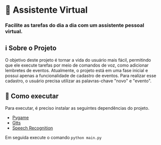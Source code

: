 # 🤖 Assistente Virtual
### Facilite as tarefas do dia a dia com um assistente pessoal virtual.


## ℹ Sobre o Projeto
O objetivo deste projeto é tornar a vida do usuário mais fácil, permitindo que ele execute tarefas por meio de comandos de voz, como adicionar lembretes de eventos. Atualmente, o projeto está em uma fase inicial e possui apenas a funcionalidade de cadastro de eventos. Para realizar esse cadastro, o usuário precisa utilizar as palavras-chave "novo" e "evento".

## 🚀 Como executar
Para executar, é preciso instalar as seguintes dependências do projeto.
- [Pygame](https://www.pygame.org/news)
- [Gtts](https://pypi.org/project/gTTS/)
- [Speech Recognition](https://pypi.org/project/SpeechRecognition/)

Em seguida execute o comando ```python main.py```